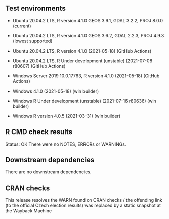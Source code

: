 ## Test environments
* Ubuntu 20.04.2 LTS, R version 4.1.0 GEOS 3.9.1, GDAL 3.2.2, PROJ 8.0.0 (current)
* Ubuntu 20.04.2 LTS, R version 4.1.0 GEOS 3.6.2, GDAL 2.2.3, PROJ 4.9.3 (lowest supported)

* Ubuntu 20.04.2 LTS, R version 4.1.0 (2021-05-18) (GitHub Actions)
* Ubuntu 20.04.2 LTS, R Under development (unstable) (2021-07-08 r80607) (GitHub Actions)
* Windows Server 2019 10.0.17763, R version 4.1.0 (2021-05-18) (GitHub Actions)


* Windows 4.1.0 (2021-05-18) (win builder)
* Windows R Under development (unstable) (2021-07-16 r80636) (win builder) 
* Windows R version 4.0.5 (2021-03-31) (win builder)

## R CMD check results
Status: OK
There were no NOTES, ERRORs or WARNINGs.  

## Downstream dependencies
There are no downstream dependencies.

## CRAN checks
This release resolves the WARN found on CRAN checks / the offending link (to the official Czech election results) was replaced by a static snapshot at the Wayback Machine

